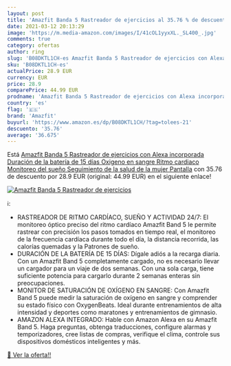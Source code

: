 ```yaml
---
layout: post
title: 'Amazfit Banda 5 Rastreador de ejercicios al 35.76 % de descuento'
date: 2021-03-12 20:13:29
image: 'https://m.media-amazon.com/images/I/41cOL1yyxXL._SL400_.jpg'
comments: true
category: ofertas
author: ring
slug: 'B08DKTL1CH-es Amazfit Banda 5 Rastreador de ejercicios con Alexa...'
sku: 'B08DKTL1CH-es'
actualPrice: 28.9 EUR
currency: EUR
price: 28.9
comparePrice: 44.99 EUR
prodname: 'Amazfit Banda 5 Rastreador de ejercicios con Alexa incorporada Duración de la batería de 15 días Oxigeno en sangre Ritmo cardiaco Monitoreo del sueño Seguimiento de la salud de la mujer Pantalla'
country: 'es'
flag: '🇪🇸'
brand: 'Amazfit'
buyurl: 'https://www.amazon.es/dp/B08DKTL1CH/?tag=tolees-21'
descuento: '35.76'
average: '36.675'
---
```


Está [Amazfit Banda 5 Rastreador de ejercicios con Alexa incorporada Duración de la batería de 15 días Oxigeno en sangre Ritmo cardiaco Monitoreo del sueño Seguimiento de la salud de la mujer Pantalla](https://www.amazon.es/dp/B08DKTL1CH/?tag=tolees-21) con 35.76 de descuento por 28.9 EUR (original: 44.99 EUR) en el siguiente enlace!

[![Amazfit Banda 5 Rastreador de ejercicios](https://m.media-amazon.com/images/I/41cOL1yyxXL._SL400_.jpg)](https://www.amazon.es/dp/B08DKTL1CH/?tag=tolees-21)

ℹ️:

- RASTREADOR DE RITMO CARDÍACO, SUEÑO Y ACTIVIDAD 24/7: El monitoreo óptico preciso del ritmo cardíaco Amazfit Band 5 le permite rastrear con precisión los pasos tomados en tiempo real, el monitoreo de la frecuencia cardíaca durante todo el día, la distancia recorrida, las calorías quemadas y la Patrones de sueño.
- DURACIÓN DE LA BATERÍA DE 15 DÍAS: Dígale adiós a la recarga diaria. Con un Amazfit Band 5 completamente cargado, no es necesario llevar un cargador para un viaje de dos semanas. Con una sola carga, tiene suficiente potencia para cargarlo durante 2 semanas enteras sin preocupaciones.
- MONITOR DE SATURACIÓN DE OXÍGENO EN SANGRE: Con Amazfit Band 5 puede medir la saturación de oxígeno en sangre y comprender su estado físico con OxygenBeats. Ideal durante entrenamientos de alta intensidad y deportes como maratones y entrenamientos de gimnasio.
- AMAZON ALEXA INTEGRADO: Hable con Amazon Alexa en su Amazfit Band 5. Haga preguntas, obtenga traducciones, configure alarmas y temporizadores, cree listas de compras, verifique el clima, controle sus dispositivos domésticos inteligentes y más.

[🛒 Ver la oferta!!](https://www.amazon.es/dp/B08DKTL1CH/?tag=tolees-21)
